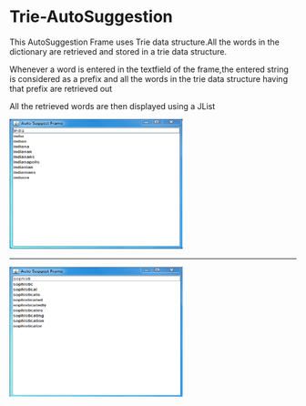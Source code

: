 # Trie-AutoSuggestion
<p>This AutoSuggestion Frame uses Trie data structure.All the words in the dictionary are retrieved and stored in a trie data structure.</p>
<p>Whenever a word is entered in the textfield of the frame,the entered string is considered as a prefix and all the words in the trie data structure having that prefix are retrieved out</p>
<p>All the retrieved words are then displayed using a JList</p>
<html>
<body>
<img src="images/img1.PNG" alt="view" style="width:304px;height:228px;">
<hr>
<img src="images/img2.PNG" alt="view" style="width:304px;height:228px;">
</body>
</html>
